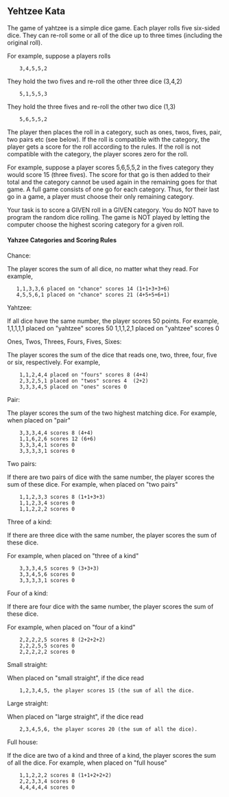 ## Yehtzee Kata

The game of yahtzee is a simple dice game. Each player rolls five
six-sided dice. They can re-roll some or all of the dice up to three
times (including the original roll).

For example, suppose a players rolls

		3,4,5,5,2

They hold the two fives and re-roll the other three dice (3,4,2)

		5,1,5,5,3

They hold the three fives and re-roll the other two dice (1,3)

		5,6,5,5,2

The player then places the roll in a category, such as ones, twos, fives,
pair, two pairs etc (see below). If the roll is compatible with the category,
the player gets a score for the roll according to the rules. If the roll is not
compatible with the category, the player scores zero for the roll.

For example, suppose a player scores 5,6,5,5,2 in the fives category they
would score 15 (three fives). The score for that go is then added to their
total and the category cannot be used again in the remaining goes for that game.
A full game consists of one go for each category. Thus, for their last go in
a game, a player must choose their only remaining category.

Your task is to score a GIVEN roll in a GIVEN category.
You do NOT have to program the random dice rolling.
The game is NOT played by letting the computer choose the highest scoring
category for a given roll.


#### Yahzee Categories and Scoring Rules


Chance:

The player scores the sum of all dice, no matter what they read.
For example,

	   1,1,3,3,6 placed on "chance" scores 14 (1+1+3+3+6)
	   4,5,5,6,1 placed on "chance" scores 21 (4+5+5+6+1)

Yahtzee:

If all dice have the same number, the player scores 50 points.
	  For example,
	   1,1,1,1,1 placed on "yahtzee" scores 50
	   1,1,1,2,1 placed on "yahtzee" scores 0

Ones, Twos, Threes, Fours, Fives, Sixes:

The player scores the sum of the dice that reads one,
two, three, four, five or six, respectively.
For example,

	    1,1,2,4,4 placed on "fours" scores 8 (4+4)
	    2,3,2,5,1 placed on "twos" scores 4  (2+2)
	    3,3,3,4,5 placed on "ones" scores 0

Pair:

The player scores the sum of the two highest matching dice.
For example, when placed on "pair"

	    3,3,3,4,4 scores 8 (4+4)
	    1,1,6,2,6 scores 12 (6+6)
	    3,3,3,4,1 scores 0
	    3,3,3,3,1 scores 0

Two pairs:

If there are two pairs of dice with the same number, the
player scores the sum of these dice.
For example, when placed on "two pairs"

	    1,1,2,3,3 scores 8 (1+1+3+3)
	    1,1,2,3,4 scores 0
	    1,1,2,2,2 scores 0

Three of a kind:

If there are three dice with the same number, the player
scores the sum of these dice.

For example, when placed on "three of a kind"

		3,3,3,4,5 scores 9 (3+3+3)
		3,3,4,5,6 scores 0
		3,3,3,3,1 scores 0

Four of a kind:

If there are four dice with the same number, the player
scores the sum of these dice.

For example, when placed on "four of a kind"

		2,2,2,2,5 scores 8 (2+2+2+2)
		2,2,2,5,5 scores 0
		2,2,2,2,2 scores 0

Small straight:

When placed on "small straight", if the dice read

        1,2,3,4,5, the player scores 15 (the sum of all the dice.

Large straight:

When placed on "large straight", if the dice read

        2,3,4,5,6, the player scores 20 (the sum of all the dice).

Full house:

If the dice are two of a kind and three of a kind, the
player scores the sum of all the dice.
For example, when placed on "full house"

		1,1,2,2,2 scores 8 (1+1+2+2+2)
		2,2,3,3,4 scores 0
		4,4,4,4,4 scores 0